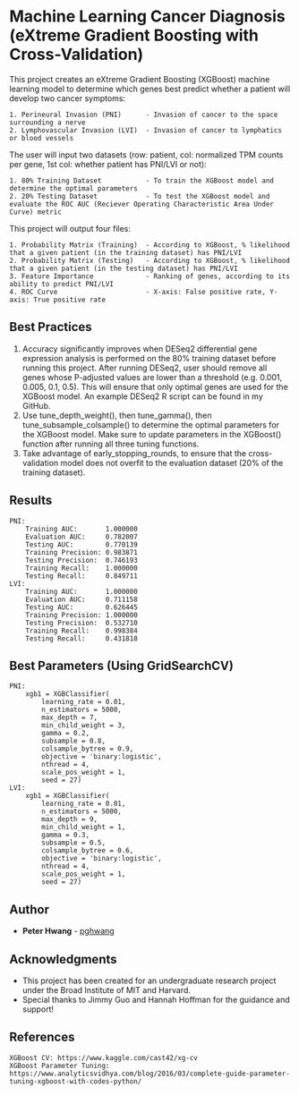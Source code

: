 # Machine Learning Cancer Diagnosis (eXtreme Gradient Boosting with Cross-Validation)
This project creates an eXtreme Gradient Boosting (XGBoost) machine learning model to determine which genes best predict whether a patient will develop two cancer symptoms: 

    1. Perineural Invasion (PNI)      - Invasion of cancer to the space surrounding a nerve
    2. Lymphovascular Invasion (LVI)  - Invasion of cancer to lymphatics or blood vessels

The user will input two datasets 
(row: patient, col: normalized TPM counts per gene, 1st col: whether patient has PNI/LVI or not):

    1. 80% Training Dataset           - To train the XGBoost model and determine the optimal parameters
    2. 20% Testing Dataset            - To test the XGBoost model and evaluate the ROC AUC (Reciever Operating Characteristic Area Under Curve) metric

This project will output four files:

    1. Probability Matrix (Training)  - According to XGBoost, % likelihood that a given patient (in the training dataset) has PNI/LVI
    2. Probability Matrix (Testing)   - According to XGBoost, % likelihood that a given patient (in the testing dataset) has PNI/LVI
    3. Feature Importance             - Ranking of genes, according to its ability to predict PNI/LVI
    4. ROC Curve                      - X-axis: False positive rate, Y-axis: True positive rate

## Best Practices

1. Accuracy significantly improves when DESeq2 differential gene expression analysis is performed on the 80% training dataset before running this project. After running DESeq2, user should remove all genes whose P-adjusted values are lower than a threshold (e.g. 0.001, 0.005, 0.1, 0.5). This will ensure that only optimal genes are used for the XGBoost model. An example DESeq2 R script can be found in my GitHub.
2. Use tune_depth_weight(), then tune_gamma(), then tune_subsample_colsample() to determine the optimal parameters for the XGBoost model. Make sure to update parameters in the XGBoost() function after running all three tuning functions.
3. Take advantage of early_stopping_rounds, to ensure that the cross-validation model does not overfit to the evaluation dataset (20% of the training dataset).

## Results

    PNI:
        Training AUC:       1.000000
        Evaluation AUC:     0.782007
        Testing AUC:        0.770139
        Training Precision: 0.983871
        Testing Precision:  0.746193
        Training Recall:    1.000000
        Testing Recall:     0.849711
    LVI:
        Training AUC:       1.000000
        Evaluation AUC:     0.711158
        Testing AUC:        0.626445
        Training Precision: 1.000000
        Testing Precision:  0.532710
        Training Recall:    0.998384
        Testing Recall:     0.431818

## Best Parameters (Using GridSearchCV)

    PNI:
        xgb1 = XGBClassifier(
            learning_rate = 0.01,
            n_estimators = 5000,
            max_depth = 7,
            min_child_weight = 3,
            gamma = 0.2,
            subsample = 0.8,
            colsample_bytree = 0.9,
            objective = 'binary:logistic',
            nthread = 4,
            scale_pos_weight = 1,
            seed = 27)
    LVI:
        xgb1 = XGBClassifier(
            learning_rate = 0.01,
            n_estimators = 5000,
            max_depth = 9,
            min_child_weight = 1,
            gamma = 0.3,
            subsample = 0.5,
            colsample_bytree = 0.6,
            objective = 'binary:logistic',
            nthread = 4,
            scale_pos_weight = 1,
            seed = 27)

## Author

* **Peter Hwang** - [pghwang](https://github.com/pghwang)

## Acknowledgments

* This project has been created for an undergraduate research project under the Broad Institute of MIT and Harvard.
* Special thanks to Jimmy Guo and Hannah Hoffman for the guidance and support!

## References

    XGBoost CV: https://www.kaggle.com/cast42/xg-cv
    XGBoost Parameter Tuning: https://www.analyticsvidhya.com/blog/2016/03/complete-guide-parameter-tuning-xgboost-with-codes-python/
